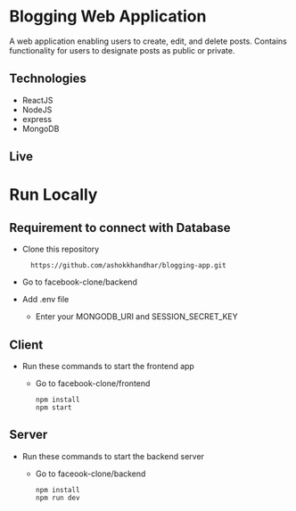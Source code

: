 # Blogging Web Application

A web application enabling users to create, edit, and delete posts.
Contains functionality for users to designate posts as public or private.

## Technologies

- ReactJS
- NodeJS
- express
- MongoDB

## Live



# Run Locally

## Requirement to connect with Database
* Clone this repository

        https://github.com/ashokkhandhar/blogging-app.git

* Go to facebook-clone/backend
* Add .env file
  * Enter your MONGODB_URI and SESSION_SECRET_KEY

## Client
* Run these commands to start the frontend app
  * Go to facebook-clone/frontend

        npm install
        npm start
    
## Server
* Run these commands to start the backend server
  * Go to faceook-clone/backend

        npm install
        npm run dev